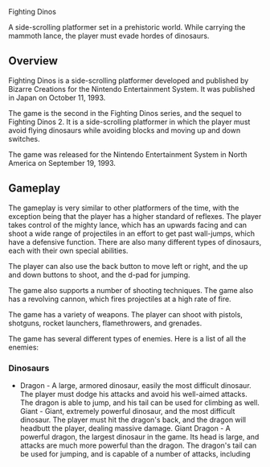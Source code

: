 Fighting Dinos

A side-scrolling platformer set in a prehistoric world. While carrying the mammoth lance, the player must evade hordes of dinosaurs.

## Overview

Fighting Dinos is a side-scrolling platformer developed and published by Bizarre Creations for the Nintendo Entertainment System. It was published in Japan on October 11, 1993.

The game is the second in the Fighting Dinos series, and the sequel to Fighting Dinos 2. It is a side-scrolling platformer in which the player must avoid flying dinosaurs while avoiding blocks and moving up and down switches.

The game was released for the Nintendo Entertainment System in North America on September 19, 1993.

## Gameplay

The gameplay is very similar to other platformers of the time, with the exception being that the player has a higher standard of reflexes. The player takes control of the mighty lance, which has an upwards facing and can shoot a wide range of projectiles in an effort to get past wall-jumps, which have a defensive function. There are also many different types of dinosaurs, each with their own special abilities.

The player can also use the back button to move left or right, and the up and down buttons to shoot, and the d-pad for jumping.

The game also supports a number of shooting techniques. The game also has a revolving cannon, which fires projectiles at a high rate of fire.

The game has a variety of weapons. The player can shoot with pistols, shotguns, rocket launchers, flamethrowers, and grenades.

The game has several different types of enemies. Here is a list of all the enemies:

### Dinosaurs

*   Dragon - A large, armored dinosaur, easily the most difficult dinosaur. The player must dodge his attacks and avoid his well-aimed attacks. The dragon is able to jump, and his tail can be used for climbing as well. 
   Giant - Giant, extremely powerful dinosaur, and the most difficult dinosaur. The player must hit the dragon's back, and the dragon will headbutt the player, dealing massive damage. 
   Giant Dragon - A powerful dragon, the largest dinosaur in the game. Its head is large, and attacks are much more powerful than the dragon. The dragon's tail can be used for jumping, and is capable of a number of attacks, including